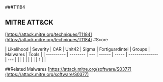 ###T1184
## MITRE ATT&CK
[https://attack.mitre.org/techniques/T1184](https://attack.mitre.org/techniques/T1184)
#Score

| Likelihood | Severity | CAR | Unit42 | Sigma | Fortiguardintel | Groups | Malwares | Tools |
| ---------- | -------- | --- | ------ | ----- | --------------- | ---  |
 |   |   |   |   |   |   |   | 1 |   |

##Related Malwares
[https://attack.mitre.org/software/S0377](https://attack.mitre.org/software/S0377)
[]()
